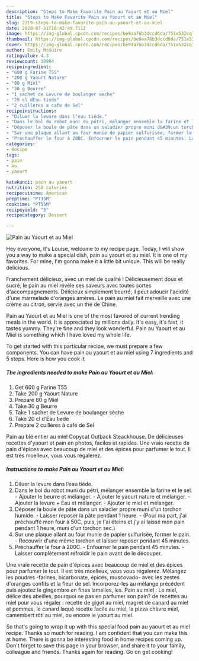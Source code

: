 ```yaml
---
description: "Steps to Make Favorite Pain au Yaourt et au Miel"
title: "Steps to Make Favorite Pain au Yaourt et au Miel"
slug: 2219-steps-to-make-favorite-pain-au-yaourt-et-au-miel
date: 2020-07-31T10:42:49.711Z
image: https://img-global.cpcdn.com/recipes/be9aa76b3dccd6da/751x532cq70/pain-au-yaourt-et-au-miel-photo-principale-de-la-recette.jpg
thumbnail: https://img-global.cpcdn.com/recipes/be9aa76b3dccd6da/751x532cq70/pain-au-yaourt-et-au-miel-photo-principale-de-la-recette.jpg
cover: https://img-global.cpcdn.com/recipes/be9aa76b3dccd6da/751x532cq70/pain-au-yaourt-et-au-miel-photo-principale-de-la-recette.jpg
author: Emily McGuire
ratingvalue: 4.3
reviewcount: 10994
recipeingredient:
- "600 g Farine T55"
- "200 g Yaourt Nature"
- "80 g Miel"
- "30 g Beurre"
- "1 sachet de Levure de boulanger seche"
- "20 cl dEau tiede"
- "2 cuilleres a cafe de Sel"
recipeinstructions:
- "Diluer la levure dans l’eau tiède."
- "Dans le bol du robot muni du pétri, mélanger ensemble la farine et le sel. Ajouter le beurre et mélanger. Ajouter le yaourt nature et mélanger. Ajouter la levure + Eau et mélanger. Ajouter le miel et mélanger."
- "Déposer la boule de pâte dans un saladier propre muni d&#39;un torchon humide. Laisser reposer la pâte pendant 1 heure. (Pour ma part, j&#39;ai préchauffé mon four à 50C, puis, je l&#39;ai éteins et j&#39;y ai laissé mon pain pendant 1 heure, muni d&#39;un torchon sec.)"
- "Sur une plaque allant au four munie de papier sulfurisée, former le pain. Recouvrir d&#39;une même torchon et laisser reposer pendant 45 minutes."
- "Préchauffer le four à 200C. Enfourner le pain pendant 45 minutes. Laisser complètement refroidir le pain avant de le découper."
categories:
- Recipe
tags:
- pain
- au
- yaourt

katakunci: pain au yaourt 
nutrition: 250 calories
recipecuisine: American
preptime: "PT35M"
cooktime: "PT55M"
recipeyield: "3"
recipecategory: Dessert

---
```



![Pain au Yaourt et au Miel](https://img-global.cpcdn.com/recipes/be9aa76b3dccd6da/751x532cq70/pain-au-yaourt-et-au-miel-photo-principale-de-la-recette.jpg)

Hey everyone, it's Louise, welcome to my recipe page. Today, I will show you a way to make a special dish, pain au yaourt et au miel. It is one of my favorites. For mine, I'm gonna make it a little bit unique. This will be really delicious.

Franchement délicieux, avec un miel de qualité ! Délicieusement doux et sucré, le pain au miel révèle ses saveurs avec toutes sortes d&#39;accompagnements. Délicieux simplement beurré, il peut adoucir l&#39;acidité d&#39;une marmelade d&#39;oranges amères. Le pain au miel fait merveille avec une crème au citron, servie avec un thé de Chine.

Pain au Yaourt et au Miel is one of the most favored of current trending meals in the world. It is appreciated by millions daily. It's easy, it's fast, it tastes yummy. They're fine and they look wonderful. Pain au Yaourt et au Miel is something which I have loved my whole life.


To get started with this particular recipe, we must prepare a few components. You can have pain au yaourt et au miel using 7 ingredients and 5 steps. Here is how you cook it.

<!--inarticleads1-->

##### The ingredients needed to make Pain au Yaourt et au Miel:

1. Get 600 g Farine T55
1. Take 200 g Yaourt Nature
1. Prepare 80 g Miel
1. Take 30 g Beurre
1. Take 1 sachet de Levure de boulanger sèche
1. Take 20 cl d’Eau tiede
1. Prepare 2 cuillères à café de Sel


Pain au blé entier au miel Copycat Outback Steackhouse. De délicieuses recettes d&#39;yaourt et pain en photos, faciles et rapides. Une vraie recette de pain d&#39;épices avec beaucoup de miel et des épices pour parfumer le tout. Il est très moelleux, vous vous régalerez. 

<!--inarticleads2-->

##### Instructions to make Pain au Yaourt et au Miel:

1. Diluer la levure dans l’eau tiède.
1. Dans le bol du robot muni du pétri, mélanger ensemble la farine et le sel. - Ajouter le beurre et mélanger. - Ajouter le yaourt nature et mélanger. - Ajouter la levure + Eau et mélanger. - Ajouter le miel et mélanger.
1. Déposer la boule de pâte dans un saladier propre muni d&#39;un torchon humide. - Laisser reposer la pâte pendant 1 heure. - (Pour ma part, j&#39;ai préchauffé mon four à 50C, puis, je l&#39;ai éteins et j&#39;y ai laissé mon pain pendant 1 heure, muni d&#39;un torchon sec.)
1. Sur une plaque allant au four munie de papier sulfurisée, former le pain. - Recouvrir d&#39;une même torchon et laisser reposer pendant 45 minutes.
1. Préchauffer le four à 200C. - Enfourner le pain pendant 45 minutes. - Laisser complètement refroidir le pain avant de le découper.


Une vraie recette de pain d&#39;épices avec beaucoup de miel et des épices pour parfumer le tout. Il est très moelleux, vous vous régalerez. Mélangez les poudres -farines, bicarbonate, épices, muscovado- avec les zestes d&#39;oranges confits et la fleur de sel. Incorporez-les au mélange précédent puis ajoutez le gingembre en fines lamelles, les. Pain au miel : Le miel, délice des abeilles, pourquoi ne pas en parfumer son pain? de recettes au miel pour vous régaler : recette de gigot au miel, magret de canard au miel et pommes, le canard laqué recette facile au miel, la pizza chèvre miel, camembert rôti au miel, ou encore le yaourt au miel. 

So that's going to wrap it up with this special food pain au yaourt et au miel recipe. Thanks so much for reading. I am confident that you can make this at home. There is gonna be interesting food in home recipes coming up. Don't forget to save this page in your browser, and share it to your family, colleague and friends. Thanks again for reading. Go on get cooking!
